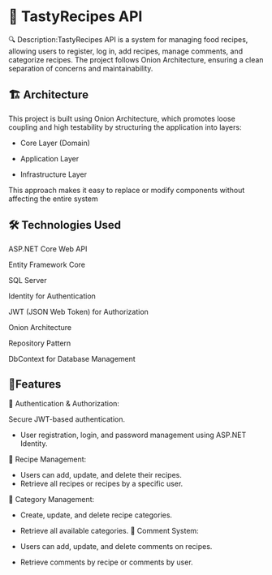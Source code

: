 
# 🥘 TastyRecipes API

🔍 Description:TastyRecipes API is a system for managing food recipes, allowing users to register, log in, add recipes, manage comments, and categorize recipes. The project follows Onion Architecture, ensuring a clean separation of concerns and maintainability.

## 🏗️ Architecture
This project is built using Onion Architecture, which promotes loose coupling and high testability by structuring the application into layers:

- Core Layer (Domain)

- Application Layer 

- Infrastructure Layer 

This approach makes it easy to replace or modify components without affecting the entire system

## 🛠 Technologies Used
ASP.NET Core Web API

Entity Framework Core

SQL Server

Identity for Authentication

JWT (JSON Web Token) for Authorization

Onion Architecture

Repository Pattern

DbContext for Database Management

## 🚀Features


🔐 Authentication & Authorization:

Secure JWT-based authentication.

- User registration, login, and password management using ASP.NET Identity.
  
🍲 Recipe Management:

- Users can add, update, and delete their recipes.
- Retrieve all recipes or recipes by a specific user.
  
📂 Category Management:

- Create, update, and delete recipe categories.
- Retrieve all available categories.
💬 Comment System:

- Users can add, update, and delete comments on recipes.
- Retrieve comments by recipe or comments by user.
